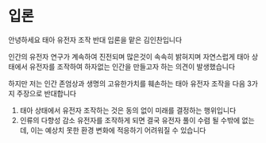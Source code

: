 # 입론 

안녕하세요 태아 유전자 조작 반대 입론을 맡은 김인찬입니다

인간의 유전자 연구가 계속하여 진전되며 많은것이 속속히 밝혀지며  자연스럽게 태아 상태에서 유전자를 조작하여 하자없는 인간을 만들고자 하는 의견이 발생했습니다

하지만 저는 인간 존엄상과 생명의 고유한가치를 훼손하는 태아 유전자 조작을 다음 3가지 주장으로 반대합니다

1.  태아 상태에서 유전자 조작하는 것은 동의 없이 미래를 결정하는 행위입니다
2. 인류의 다향성 감소
   유전자를 조작하게 되면 결국 유전자 풀이 수렴 될 수밖에 없는데, 이는 예상치 못한 환경 변화에 적응하기 어려워질 수 있습니다